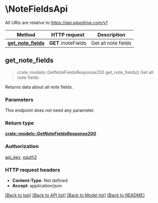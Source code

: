 # \NoteFieldsApi

All URIs are relative to *https://api.pipedrive.com/v1*

Method | HTTP request | Description
------------- | ------------- | -------------
[**get_note_fields**](NoteFieldsApi.md#get_note_fields) | **GET** /noteFields | Get all note fields



## get_note_fields

> crate::models::GetNoteFieldsResponse200 get_note_fields()
Get all note fields

Returns data about all note fields.

### Parameters

This endpoint does not need any parameter.

### Return type

[**crate::models::GetNoteFieldsResponse200**](getNoteFieldsResponse200.md)

### Authorization

[api_key](../README.md#api_key), [oauth2](../README.md#oauth2)

### HTTP request headers

- **Content-Type**: Not defined
- **Accept**: application/json

[[Back to top]](#) [[Back to API list]](../README.md#documentation-for-api-endpoints) [[Back to Model list]](../README.md#documentation-for-models) [[Back to README]](../README.md)

